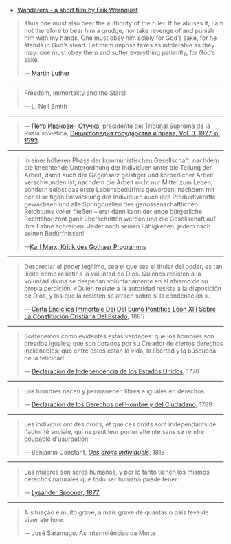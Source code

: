 * [Wanderers - a short film by Erik Wernquist](https://www.youtube.com/watch?v=YH3c1QZzRK4)

> Thus one must also bear the authority of the ruler. If he abuses it, I am not therefore to bear him a grudge, nor take revenge of and punish him with my hands. One must obey him solely for God’s sake, for he stands in God’s stead. Let them impose taxes as intolerable as they may: one must obey them and suffer everything patiently, for God’s sake.
>
> -- [Martin Luther](http://www.godrules.net/library/luther/129luther_e19.htm)

---

> Freedom, Immortality and the Stars!
>
> -- L. Neil Smith

---


> -- [Пётр Иванович Стучка](https://fr.wikipedia.org/wiki/P%C4%93teris_Stu%C4%8Dka), presidente del Tribunal Suprema de la Rusia soviética, [Энциклопедия государства и права, Vol. 3, 1927, p. 1593](http://136.243.13.116:88/Viewer.html?file=/Book/pdf/119204.pdf&embedded=true#page=797&zoom=90,-144,677).

---

> In einer höheren Phase der kommunistischen Gesellschaft, nachdem die knechtende Unterordnung der Individuen unter die Teilung der Arbeit, damit auch der Gegensatz geistiger und körperlicher Arbeit verschwunden ist; nachdem die Arbeit nicht nur Mittel zum Leben, sondern selbst das erste Lebensbedürfnis geworden; nachdem mit der allseitigen Entwicklung der Individuen auch ihre Produktivkräfte gewachsen und alle Springquellen des genossenschaftlichen Reichtums voller fließen – erst dann kann der enge bürgerliche Rechtshorizont ganz überschritten werden und die Gesellschaft auf ihre Fahne schreiben: Jeder nach seinen Fähigkeiten, jedem nach seinen Bedürfnissen!
> 
> --[Karl Marx, Kritik des Gothaer Programms](https://www.marxists.org/deutsch/archiv/marx-engels/1875/kritik/randglos.htm)


---

> Despreciar el poder legítimo, sea el que sea el titular del poder, es tan ilícito como resistir a la voluntad de Dios. Quienes resisten a la voluntad divina se despeñan voluntariamente en el abismo de su propia perdición. «Quien resiste a la autoridad resiste a la disposición de Dios, y los que la resisten se atraen sobre sí la condenación ».
>
> -- [Carta Encíclica Immortale Dei Del Sumo Pontífice León XIII Sobre La Constitución Cristiana Del Estado](http://w2.vatican.va/content/leo-xiii/es/encyclicals/documents/hf_l-xiii_enc_01111885_immortale-dei.html), 1885

---


> Sostenemos como evidentes estas verdades: que los hombres son creados iguales; que son dotados por su Creador de ciertos derechos inalienables; que entre estos están la vida, la libertad y la búsqueda de la felicidad.
>
> -- [Declaración de Independencia de los Estados Unidos](https://es.wikisource.org/wiki/Declaración_de_Independencia_de_los_Estados_Unidos_de_América), 1776

---

> Los hombres nacen y permanecen libres e iguales en derechos. 
>
> -- [Declaración de los Derechos del Hombre y del Ciudadano](http://www.conseil-constitutionnel.fr/conseil-constitutionnel/root/bank_mm/espagnol/es_ddhc.pdf), 1789

---

> Les individus ont des droits, et que ces droits sont indépendants de l'autorité sociale, qui ne peut leur porter atteinte sans se rendre coupable d'usurpation.
>
> -- Benjamin Constant, *[Des droits individuels](http://fr.liberpedia.org/Des_droits_individuels)*, 1818

---

> Las mujeres son seres humanos, y por lo tanto tienen los mismos derechos naturales que todo ser humano puede tener. 
>
> -- [Lysander Spooner, 1877](http://www.enemigosdelestado.com/contra-sufragio-femenino-spooner-lysander/)

---


> A situação é muito grave, a mais grave de quantas o país teve de viver até hoje.
>
> -- José Saramago, As Intermitências da Morte